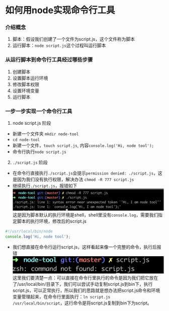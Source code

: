 # 如何用node实现命令行工具

### 介绍概念
1. 脚本：假设我们创建了一个文件为script.js，这个文件称为脚本
2. 运行脚本：`node script.js`这个过程叫运行脚本

### 从运行脚本到命令行工具经过哪些步骤
1. 创建脚本
2. 设置脚本运行环境
3. 修改脚本权限
4. 设置环境变量
5. 运行脚本

### 一步一步实现一个命令行工具
1. node script.js 阶段
 - 新建一个文件夹 `mkdir node-tool`
 - `cd node-tool`
 - 新建一个文件，`touch script.js`, 内容`console.log('Hi, node tool');`
 - 命令行执行`node script.js`

 2. `./script.js` 阶段
 - 在命令行直接执行`./script.js`会提示`permission denied: ./script.js`，这是因为我们没有执行权限，解决办法
 `chmod -R 777 script.js`
 - 继续执行`./script.js`，报错如下
 ![img](./1.png)
 这是因为脚本默认的执行环境是shell，shell里没有`console.log`，需要我们指定脚本的执行环境，修改后的script.js
 ```javascript
 #!/usr/local/bin/node
 console.log('Hi, node tool');
 ```
 - 我们想直接在命令行运行script.js，这样看起来像一个完整的命令，执行后报错
 ![img](./2.png)
 这里我们要清楚一点：可以直接在命令行里执行的命令是因为我们把它放在了/usr/local/bin/目录下，我们可以尝试手动复制script.js到bin下，执行script.js，可以正常执行，所以我们的思路就是想办法把script.js命令和环境变量管理起来，在命令行里面执行：`ln script.js /usr/local/bin/script`，这行命令是将script.js复制到bin下为script。
